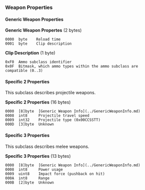 ### Weapon Properties

#### Generic Weapon Properties

**Generic Weapon Propertes** (2 bytes)

    0000  byte    Reload time
    0001  byte    Clip description


**Clip Description** (1 byte)

    0xF0  Ammo subclass identifier
    0x0F  Bitmask, which ammo types within the ammo subclass are compatible (0..3)


#### Specific 2 Properties

This subclass describes projectile weapons.

**Specific 2 Properties** (16 bytes)

    0000  [8]byte  [Generic Weapon Info](../GenericWeaponInfo.md)
    0008  int8     Projectile travel speed
    0009  int32    Projectile type (0x00CCSSTT)
    000D  [3]byte  Unknown


#### Specific 3 Properties

This subclass describes melee weapons.

**Specific 3 Properties** (13 bytes)

    0000  [8]byte  [Generic Weapon Info](../GenericWeaponInfo.md)
    0008  int8     Power usage
    0009  uint8    Impact force (pushback on hit)
    000A  int8     Range
    000B  [2]byte  Unknown

